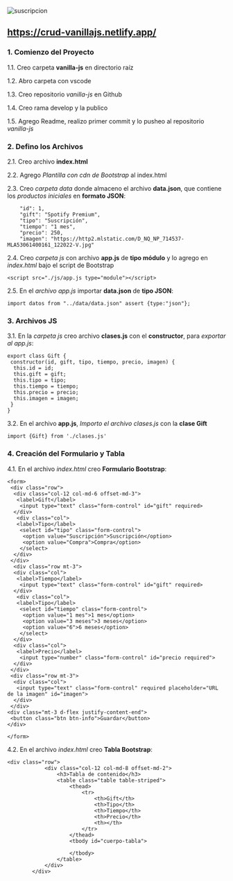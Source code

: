 ![suscripcion](https://github.com/pedro-donoso/vanilla-js/assets/68760595/e65314f2-cf58-49fd-a2e3-4e9d0440b079)

## https://crud-vanillajs.netlify.app/

### 1. Comienzo del Proyecto
 
 1.1. Creo carpeta **vanilla-js** en directorio raíz

 1.2. Abro carpeta con vscode

 1.3. Creo repositorio *vanilla-js* en Github
 
 1.4. Creo rama develop y la publico
 
1.5. Agrego Readme, realizo primer commit y lo pusheo al repositorio *vanilla-js*

### 2. Defino los Archivos

2.1. Creo archivo **index.html**

2.2. Agrego *Plantilla con cdn de Bootstrap* al index.html

2.3. Creo *carpeta data* donde almaceno el archivo **data.json**, que contiene los *productos iniciales* en **formato JSON**:
```
    "id": 1,
    "gift": "Spotify Premium",
    "tipo": "Suscripción",
    "tiempo": "1 mes",
    "precio": 250,
    "imagen": "https://http2.mlstatic.com/D_NQ_NP_714537-MLA53061400161_122022-V.jpg"
```

2.4. Creo *carpeta js* con archivo **app.js** de **tipo módulo** y lo agrego en *index.html* bajo el script de Bootstrap

```
<script src="./js/app.js type="module"></script>
```

2.5. En el *archivo app.js* importar **data.json** de **tipo JSON**:

```
import datos from "../data/data.json" assert {type:"json"};
```

### 3. Archivos JS

3.1. En la *carpeta js* creo archivo **clases.js** con el **constructor**, para *exportar al app.js*:

```
export class Gift {
 constructor(id, gift, tipo, tiempo, precio, imagen) {
  this.id = id;
  this.gift = gift;
  this.tipo = tipo;
  this.tiempo = tiempo;
  this.precio = precio;
  this.imagen = imagen;
 }
}
```

3.2. En el archivo **app.js**, *Importo el archivo clases.js* con la **clase Gift**

```
import {Gift} from './clases.js'
```

### 4. Creación del Formulario y Tabla

4.1. En el archivo *index.html* creo **Formulario Bootstrap**:

```
<form>
 <div class="row">
  <div class="col-12 col-md-6 offset-md-3">
   <label>Gift</label>
    <input type="text" class="form-control" id="gift" required>
  </div>
   <div class="col">
   <label>Tipo</label>
    <select id="tipo" class="form-control">
     <option value="Suscripción">Suscripción</option>
     <option value="Compra">Compra</option>
    </select>
  </div>
 </div>
  <div class="row mt-3">
  <div class="col">
   <label>Tiempo</label>
    <input type="text" class="form-control" id="gift" required>
  </div>
   <div class="col">
   <label>Tipo</label>
    <select id="tiempo" class="form-control">
     <option value="1 mes">1 mes</option>
     <option value="3 meses">3 meses</option>
     <option value="6">6 meses</option>
    </select>
  </div>
  <div class="col">
   <label>Precio</label>
    <input type="number" class="form-control" id="precio required">
  </div>
 </div>
 <div class="row mt-3">
  <div class="col">
   <input type="text" class="form-control" required placeholder="URL de la imagen" id="imagen">
  </div>
 </div>
<div class="mt-3 d-flex justify-content-end">
 <button class="btn btn-info">Guardar</button>
</div>
 
</form>
```

4.2. En el archivo *index.html* creo **Tabla Bootstrap**:

```
<div class="row">
            <div class="col-12 col-md-8 offset-md-2">
                <h3>Tabla de contenido</h3>
                <table class="table table-striped">
                    <thead>
                        <tr>
                            <th>Gift</th>
                            <th>Tipo</th>
                            <th>Tiempo</th>
                            <th>Precio</th>
                            <th></th>
                        </tr>
                    </thead>
                    <tbody id="cuerpo-tabla">

                    </tbody>
                </table>
            </div>
        </div>
```










